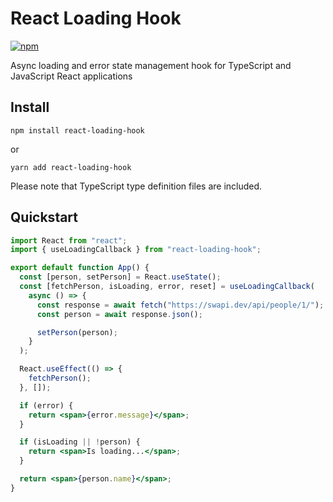 # React Loading Hook

[![npm](https://img.shields.io/bundlephobia/minzip/react-loading-hook?style=for-the-badge)](https://bundlephobia.com/result?p=react-loading-hook)

Async loading and error state management hook for TypeScript and JavaScript React applications

## Install

    npm install react-loading-hook

or

    yarn add react-loading-hook

Please note that TypeScript type definition files are included.

## Quickstart

```jsx
import React from "react";
import { useLoadingCallback } from "react-loading-hook";

export default function App() {
  const [person, setPerson] = React.useState();
  const [fetchPerson, isLoading, error, reset] = useLoadingCallback(
    async () => {
      const response = await fetch("https://swapi.dev/api/people/1/");
      const person = await response.json();

      setPerson(person);
    }
  );

  React.useEffect(() => {
    fetchPerson();
  }, []);

  if (error) {
    return <span>{error.message}</span>;
  }

  if (isLoading || !person) {
    return <span>Is loading...</span>;
  }

  return <span>{person.name}</span>;
}
```
